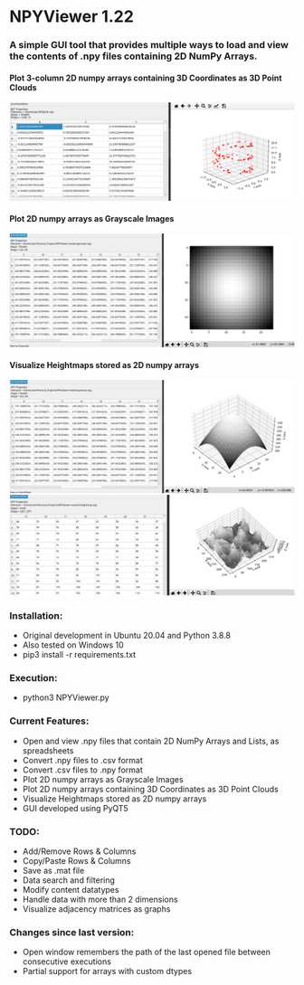 
# NPYViewer 1.22
###  A simple GUI tool that provides multiple ways to load and view the contents of .npy files containing 2D NumPy Arrays.

#### Plot 3-column 2D numpy arrays containing 3D Coordinates as 3D Point Clouds
![screenshot](screenshots/ScreenShot1.png)
#### Plot 2D numpy arrays as Grayscale Images
![screenshot](screenshots/ScreenShot2.png)
#### Visualize Heightmaps stored as 2D numpy arrays
![screenshot](screenshots/ScreenShot3.png) 
![screenshot](screenshots/ScreenShot4.png)



### Installation:
* Original development in Ubuntu 20.04 and Python 3.8.8
* Also tested on Windows 10
* pip3 install -r requirements.txt


### Execution:
* python3 NPYViewer.py


### Current Features:
* Open and view .npy files that contain 2D NumPy Arrays and Lists, as spreadsheets
* Convert .npy files to .csv format
* Convert .csv files to .npy format
* Plot 2D numpy arrays as Grayscale Images
* Plot 2D numpy arrays containing 3D Coordinates as 3D Point Clouds
* Visualize Heightmaps stored as 2D numpy arrays
* GUI developed using PyQT5


### TODO:
* Add/Remove Rows & Columns
* Copy/Paste Rows & Columns
* Save as .mat file
* Data search and filtering
* Modify content datatypes 
* Handle data with more than 2 dimensions
* Visualize adjacency matrices as graphs


### Changes since last version:
* Open window remembers the path of the last opened file between consecutive executions
* Partial support for arrays with custom dtypes
